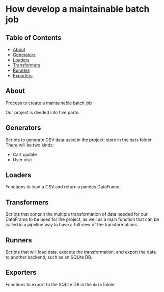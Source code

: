 # How develop a maintainable batch job

## Table of Contents

- [About](#about)
- [Generators](#part1)
- [Loaders](#part2)
- [Transformers](#part3)
- [Runners](#part4)
- [Exporters](#part5)

## About <a name = "about"></a>

Process to create a maintainable batch job

Our project is divided into five parts:

## Generators <a name="part1"></a>

Scripts to generate CSV data used in the project; store in the `data` folder. There will be two kinds:
- Cart update
- User visit

## Loaders <a name="part2"></a>

Functions to load a CSV and return a pandas DataFrame.

## Transformers <a name="part3"></a>

Scripts that contain the multiple transformation of data needed for our DataFrame to be used for the project, as well as a main function that can be called in a pipeline way to have a full view of the transformations.

## Runners <a name="part4"></a>

Scripts that will load data, execute the transformation, and export the data to another backend, such as an SQLite DB.

## Exporters <a name="part5"></a>

Functions to export to the SQLite DB in the `data` folder.
